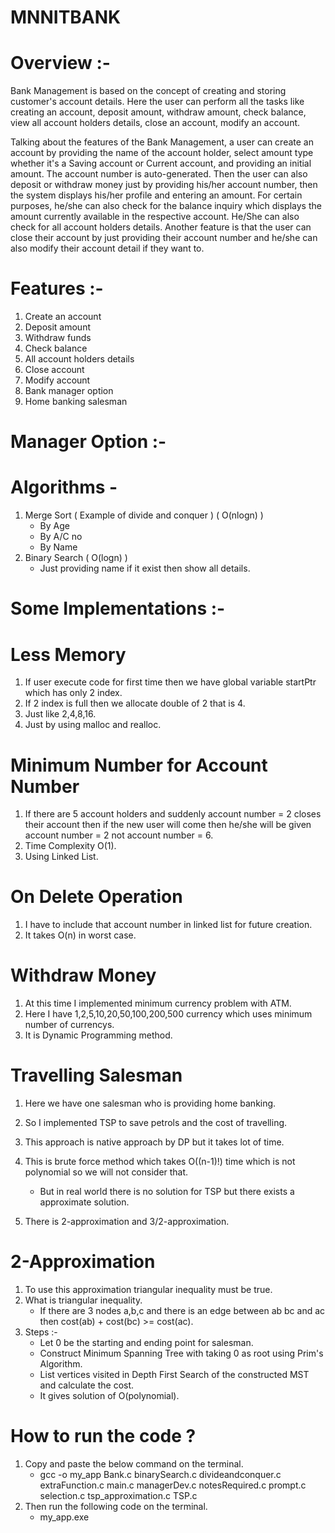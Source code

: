# MNNITBANK
# Overview :-
Bank Management is based on the concept of creating and storing customer's account details. Here the user can perform all the tasks like creating an account, deposit amount, withdraw amount, check balance, view all account holders details, close an account, modify an account.

Talking about the features of the Bank Management, a user can create an account by providing the name of the account holder, select amount type whether it's a Saving account or Current account, and providing an initial amount. The account number is auto-generated. Then the user can also deposit or withdraw money just by providing his/her account number, then the system displays his/her profile and entering an amount. For certain purposes, he/she can also check for the balance inquiry which displays the amount currently available in the respective account. He/She can also check for all account holders details. Another feature is that the user can close their account by just providing their account number and he/she can also modify their account detail if they want to.

# Features :-
1. Create an account
2. Deposit amount
3. Withdraw funds
4. Check balance
5. All account holders details
6. Close account
7. Modify account
8. Bank manager option
9. Home banking salesman

# Manager Option :-

# Algorithms -
1. Merge Sort ( Example of divide and conquer ) ( O(nlogn) )
   * By Age
   * By A/C no
   * By Name
2. Binary Search ( O(logn) )
   * Just providing name if it exist then show all details.

# Some Implementations :-

# Less Memory 
1. If user execute code for first time then we have global variable startPtr which has only 2 index.
2. If 2 index is full then we allocate double of 2 that is 4.
3. Just like 2,4,8,16.
4. Just by using malloc and realloc.

# Minimum Number for Account Number 
1. If there are 5 account holders and suddenly account number = 2 closes their account then if the new user will come then he/she will be given account number = 2 not account number = 6.
2. Time Complexity O(1).
3. Using Linked List.

# On Delete Operation 
1. I have to include that account number in linked list for future creation.
2. It takes O(n) in worst case.

# Withdraw Money 
1. At this time I implemented minimum currency problem with ATM.
2. Here I have 1,2,5,10,20,50,100,200,500 currency which uses minimum number of currencys.
3. It is Dynamic Programming method.

# Travelling Salesman 
1. Here we have one salesman who is providing home banking.
2. So I implemented TSP to save petrols and the cost of travelling.
3. This approach is native approach by DP but it takes lot of time.
4. This is brute force method which takes O((n-1)!) time which is not polynomial so we will not consider that.

   * But in real world there is no solution for TSP but there exists a approximate solution.

5. There is 2-approximation and 3/2-approximation.

# 2-Approximation
1. To use this approximation triangular inequality must be true.
2. What is triangular inequality.
   * If there are 3 nodes a,b,c and there is an edge between ab bc and ac then cost(ab) + cost(bc) >= cost(ac).
3. Steps :-
   * Let 0 be the starting and ending point for salesman.
   * Construct Minimum Spanning Tree with taking 0 as root using Prim's Algorithm.
   * List vertices visited in Depth First Search of the constructed MST and calculate the cost.
   * It gives solution of O(polynomial).

# How to run the code ?
1. Copy and paste the below command on the terminal.
   * gcc -o my_app Bank.c binarySearch.c divideandconquer.c extraFunction.c main.c managerDev.c notesRequired.c prompt.c selection.c tsp_approximation.c TSP.c
2. Then run the following code on the terminal.
   * my_app.exe    
   
   
